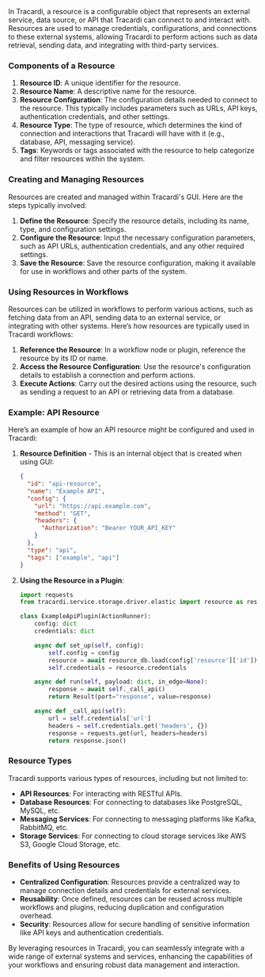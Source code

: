 In Tracardi, a resource is a configurable object that represents an external service, data source, or API that Tracardi
can connect to and interact with. Resources are used to manage credentials, configurations, and connections to these
external systems, allowing Tracardi to perform actions such as data retrieval, sending data, and integrating with
third-party services.

### Components of a Resource

1. **Resource ID**: A unique identifier for the resource.
2. **Resource Name**: A descriptive name for the resource.
3. **Resource Configuration**: The configuration details needed to connect to the resource. This typically includes
   parameters such as URLs, API keys, authentication credentials, and other settings.
4. **Resource Type**: The type of resource, which determines the kind of connection and interactions that Tracardi will
   have with it (e.g., database, API, messaging service).
5. **Tags**: Keywords or tags associated with the resource to help categorize and filter resources within the system.

### Creating and Managing Resources

Resources are created and managed within Tracardi's GUI. Here are the steps typically involved:

1. **Define the Resource**: Specify the resource details, including its name, type, and configuration settings.
2. **Configure the Resource**: Input the necessary configuration parameters, such as API URLs, authentication
   credentials, and any other required settings.
3. **Save the Resource**: Save the resource configuration, making it available for use in workflows and other parts of
   the system.

### Using Resources in Workflows

Resources can be utilized in workflows to perform various actions, such as fetching data from an API, sending data to an
external service, or integrating with other systems. Here’s how resources are typically used in Tracardi workflows:

1. **Reference the Resource**: In a workflow node or plugin, reference the resource by its ID or name.
2. **Access the Resource Configuration**: Use the resource's configuration details to establish a connection and perform
   actions.
3. **Execute Actions**: Carry out the desired actions using the resource, such as sending a request to an API or
   retrieving data from a database.

### Example: API Resource

Here’s an example of how an API resource might be configured and used in Tracardi:

1. **Resource Definition** - This is an internal object that is created when using GUI:
    ```json
    {
      "id": "api-resource",
      "name": "Example API",
      "config": {
        "url": "https://api.example.com",
        "method": "GET",
        "headers": {
          "Authorization": "Bearer YOUR_API_KEY"
        }
      },
      "type": "api",
      "tags": ["example", "api"]
    }
    ```

2. **Using the Resource in a Plugin**:
    ```python
    import requests
    from tracardi.service.storage.driver.elastic import resource as resource_db

    class ExampleApiPlugin(ActionRunner):
        config: dict
        credentials: dict

        async def set_up(self, config):
            self.config = config
            resource = await resource_db.load(config['resource']['id'])
            self.credentials = resource.credentials

        async def run(self, payload: dict, in_edge=None):
            response = await self._call_api()
            return Result(port="response", value=response)

        async def _call_api(self):
            url = self.credentials['url']
            headers = self.credentials.get('headers', {})
            response = requests.get(url, headers=headers)
            return response.json()
    ```

### Resource Types

Tracardi supports various types of resources, including but not limited to:

- **API Resources**: For interacting with RESTful APIs.
- **Database Resources**: For connecting to databases like PostgreSQL, MySQL, etc.
- **Messaging Services**: For connecting to messaging platforms like Kafka, RabbitMQ, etc.
- **Storage Services**: For connecting to cloud storage services like AWS S3, Google Cloud Storage, etc.

### Benefits of Using Resources

- **Centralized Configuration**: Resources provide a centralized way to manage connection details and credentials for
  external services.
- **Reusability**: Once defined, resources can be reused across multiple workflows and plugins, reducing duplication and
  configuration overhead.
- **Security**: Resources allow for secure handling of sensitive information like API keys and authentication
  credentials.

By leveraging resources in Tracardi, you can seamlessly integrate with a wide range of external systems and services,
enhancing the capabilities of your workflows and ensuring robust data management and interaction.